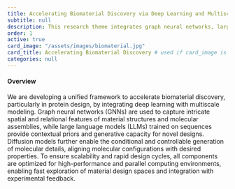 ```yaml
---
title: Accelerating Biomaterial Discovery via Deep Learning and Multiscale Modeling
subtitle: null
description: This research theme integrates graph neural networks, large language models, diffusion models, and multiscale simulations—accelerated by parallel computing—to enable fast and intelligent design of novel materials with targeted properties.
order: 1
active: true
card_image: "/assets/images/biomaterial.jpg"
card_title: Accelerating Biomaterial Discovery # used if card_image is null; defaults to title
categories: null
---
```


<h4>Overview</h4>

We are developing a unified framework to accelerate biomaterial discovery, particularly in protein design, by integrating deep learning with multiscale modeling. Graph neural networks (GNNs) are used to capture intricate spatial and relational features of material structures and molecular assemblies, while large language models (LLMs) trained on sequences provide contextual priors and generative capacity for novel designs. Diffusion models further enable the conditional and controllable generation of molecular details, aligning molecular configurations with desired properties. To ensure scalability and rapid design cycles, all components are optimized for high-performance and parallel computing environments, enabling fast exploration of material design spaces and integration with experimental feedback.

